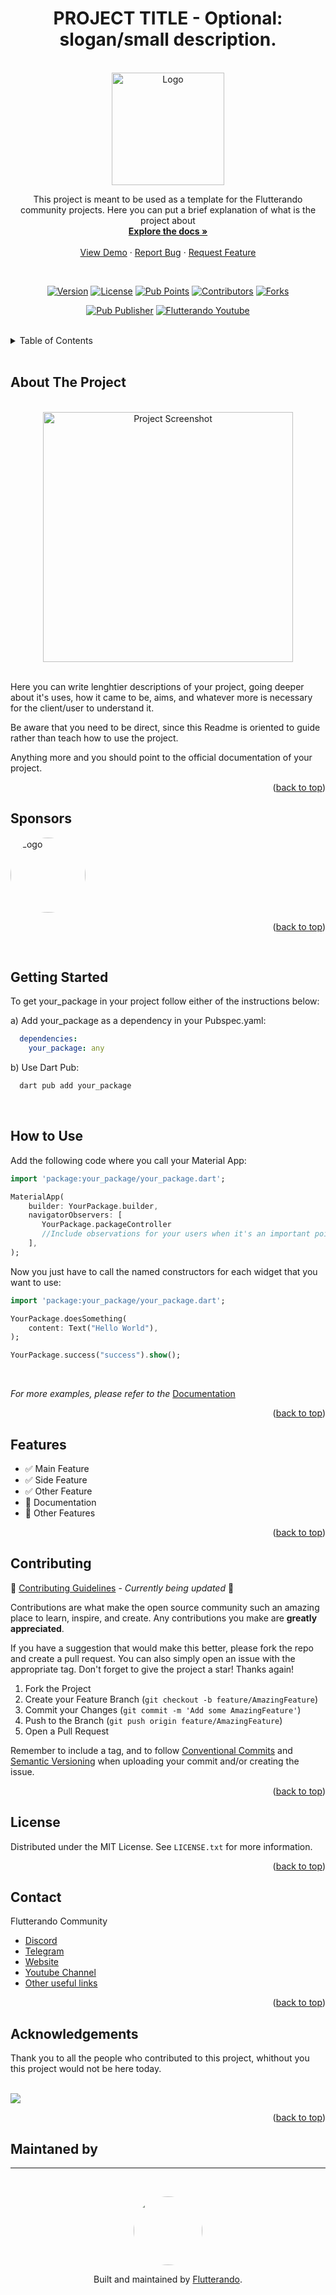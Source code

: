 <a name="readme-top"></a>


<h1 align="center">PROJECT TITLE - Optional: slogan/small description.</h1>

<!-- PROJECT LOGO -->
<br />
<div align="center">
  <!-- You should link the logo to the pub dev page of you project or a homepage otherwise -->
  <a href="https://pub.dev/publishers/flutterando.com.br/packages">
    <img src="images/logo.png" alt="Logo" width="180">
  </a>

  <p align="center">
    This project is meant to be used as a template for the Flutterando community projects. Here you can put a brief explanation of what is the project about
    <br />
    <!-- Put the link for the documentation here below -->
    <a href="https://pub.dev/publishers/flutterando.com.br/packages"><strong>Explore the docs »</strong></a>
    <br />
    <br />
    <!-- Disable unused links with with comments -->
    <a href="https://pub.dev/publishers/flutterando.com.br/packages">View Demo</a>
    ·
    <!-- The Report Bug and Request Feature should point to the issues page of the project, in this example we use the Asuka page -->
    <a href="https://github.com/Flutterando/asuka/issues">Report Bug</a>
    ·
    <a href="https://github.com/Flutterando/asuka/issues">Request Feature</a>
  </p>

<br>

<!--  SHIELDS  ---->


<!-- The shields here are an example of what could be used and are the most recommended, there are more below in the "some recomendations about shields" section. 
See the links in the example below, changing the parts after img.shields.io you can change the content of the shields. Alternatively, go to the website and generate new shields.  

The ones used here are:
- Release version
- License
- Pub Points (there are also shields for Pub Popularity and Pub Likes)
- Number of Contributors
- Number of Forks --->

[![Version](https://img.shields.io/github/v/release/flutterando/asuka?style=plastic)](https://pub.dev/packages/asuka)
[![License](https://img.shields.io/github/license/flutterando/asuka?style=plastic)](https://github.com/Flutterando/asuka/blob/master/LICENSE)
[![Pub Points](https://img.shields.io/pub/points/asuka?label=pub%20points&style=plastic)](https://pub.dev/packages/asuka/score)
[![Contributors](https://img.shields.io/github/contributors/flutterando/asuka?style=plastic)](https://github.com/Flutterando/asuka/graphs/contributors)
[![Forks](https://img.shields.io/github/forks/flutterando/asuka?color=yellowgreen&logo=github&style=plastic)](https://github.com/Flutterando/asuka/graphs/contributors)

<!---- We suggest to not change the last two for Flutterando projects 

- Package Publisher
- YouTube Channel 
--->
[![Pub Publisher](https://img.shields.io/pub/publisher/asuka?style=plastic)](https://pub.dev/publishers/flutterando.com.br/packages)
[![Flutterando Youtube](https://img.shields.io/youtube/channel/subscribers/UCplT2lzN6MHlVHHLt6so39A?color=blue&label=Flutterando&logo=YouTube&logoColor=red&style=plastic)](https://www.youtube.com/flutterando)
</div>

<!----
About Shields, some recommendations:
+-+
Build - GithubWorkflow ou Github Commit checks state
CodeCoverage - Codecov
Chat - Discord 
License - Github
Rating - Pub Likes, Pub Points and Pub Popularity (if still in early stages, we recommend only Pub Points since it's controllable)
Social - GitHub Forks, Github Org's Stars (if using Flutterando as the main org), YouTube Channel Subscribers (Again, using Flutterando, as set in the example)
--->

<br>

<!-- TABLE OF CONTENTS -->
<!-- Linked to every ## title below -->
<details>
  <summary>Table of Contents</summary>
  <ol>
    <li><a href="#about-the-project">About The Project</a></li>
    <li><a href="#sponsors">Sponsors</a></li>
    <li><a href="#getting-started">Getting Started</a></li>
    <li><a href="#how-to-use">How to Use</a></li>
    <li><a href="#features">Features</a></li>
    <li><a href="#contributing">Contributing</a></li>
    <li><a href="#license">License</a></li>
    <li><a href="#contact">Contact</a></li>
    <li><a href="#acknowledgements">Acknowledgements</a></li>
  </ol>
</details>

<br>

<!-- ABOUT THE PROJECT -->
## About The Project


<!-- PROJECT EXAMPLE (IMAGE) -->

<br>
<Center>
<img src="images/project-image.png" alt="Project Screenshot" width="400">
</Center>

<br>

<!-- PROJECT DESCRIPTION -->

Here you can write lenghtier descriptions of your project, going deeper about it's uses, how it came to be, aims, and whatever more is necessary for the client/user to understand it. 

Be aware that you need to be direct, since this Readme is oriented to guide rather than teach how to use the project. 

Anything more and you should point to the official documentation of your project.


<p align="right">(<a href="#readme-top">back to top</a>)</p>

<!-- SPONSORS -->
<!-- For now FTeam is the only sponsor for Flutterando packages. The community is open to more support for it's open source endeavors, so check it out and make contact with us through the links provided at the end -->
## Sponsors

<a href="https://fteam.dev">
    <img src="images/sponsor-logo.png" alt="Logo" width="120" style="aspect-ratio: 1/1; border-radius: 50%">
  </a>

<p align="right">(<a href="#readme-top">back to top</a>)</p>
<br>


<!-- GETTING STARTED -->
## Getting Started

<!---- The description provided below was aimed to show how to install a pub.dev package, change it as you see fit for your project ---->
To get your_package in your project follow either of the instructions below:

a) Add your_package as a dependency in your Pubspec.yaml:
 ```yaml
   dependencies:
     your_package: any
``` 

b) Use Dart Pub:
```sh
  dart pub add your_package
```

<br>


## How to Use

<!---- In this section, provide a simple and short explanation of the base use of your project and a link to your documentation for more advanced uses --->

Add the following code where you call your Material App:

```dart
import 'package:your_package/your_package.dart';

MaterialApp(
    builder: YourPackage.builder,
    navigatorObservers: [
       YourPackage.packageController 
       //Include observations for your users when it's an important point in the usage
    ],
);
``` 
Now you just have to call the named constructors for each widget that you want to use: 

```dart
import 'package:your_package/your_package.dart';

YourPackage.doesSomething(
    content: Text("Hello World"),
);

YourPackage.success("success").show();
```

<br>

_For more examples, please refer to the_ [Documentation]() 

<!---- You can use the emoji 🚧 to indicate Work In Progress sections ---->

<p align="right">(<a href="#readme-top">back to top</a>)</p>

<!-- FEATURES -->

<!---- Use this section to highlight your features and show  what is under progress. Use emojis for better communication if needed ---->
## Features

- ✅ Main Feature
- ✅ Side Feature
- ✅ Other Feature
- 🚧 Documentation
- 🚧 Other Features 

<!---- 
We suggest, in case of the roadmap of features has been completed, to include the text below:

Right now this package has concluded all his intended features. If you have any suggestions or find something to report, see below how to contribute to it. 
---->


<p align="right">(<a href="#readme-top">back to top</a>)</p>



<!-- CONTRIBUTING -->
## Contributing
 
🚧 [Contributing Guidelines]() - _Currently being updated_ 🚧
<!---- Flutterando Contributing Guidelines are currently a work in progress.
We recommend to keep the text below the way it is. 
 --->

Contributions are what make the open source community such an amazing place to learn, inspire, and create. Any contributions you make are **greatly appreciated**.

If you have a suggestion that would make this better, please fork the repo and create a pull request. You can also simply open an issue with the appropriate tag. 
Don't forget to give the project a star! Thanks again!

1. Fork the Project
2. Create your Feature Branch (`git checkout -b feature/AmazingFeature`)
3. Commit your Changes (`git commit -m 'Add some AmazingFeature'`)
4. Push to the Branch (`git push origin feature/AmazingFeature`)
5. Open a Pull Request

Remember to include a tag, and to follow [Conventional Commits](https://www.conventionalcommits.org/en/v1.0.0/) and [Semantic Versioning](https://semver.org/) when uploading your commit and/or creating the issue. 

<p align="right">(<a href="#readme-top">back to top</a>)</p>



<!-- LICENSE -->
## License

Distributed under the MIT License. See `LICENSE.txt` for more information.

<p align="right">(<a href="#readme-top">back to top</a>)</p>



<!-- CONTACT -->

<!---- Those are the current Flutterando contacts as of 25 August 2022 --->
## Contact

Flutterando Community
- [Discord](https://discord.gg/qNBDHNARja)
- [Telegram](https://t.me/flutterando)
- [Website](https://www.flutterando.com.br)
- [Youtube Channel](https://www.youtube.com.br/flutterando)
- [Other useful links](https://linktr.ee/flutterando)


<p align="right">(<a href="#readme-top">back to top</a>)</p>

<!-- ACKNOWLEDGEMENTS -->
## Acknowledgements 


Thank you to all the people who contributed to this project, whithout you this project would not be here today.

<br>

<!---- Change the link below to the contributors page of your project and change the repo= in the img src to properly point to your repository -->

<a href="https://github.com/flutterando/asuka/graphs/contributors">
  <img src="https://contrib.rocks/image?repo=flutterando/asuka" />
</a>

<!-- Here is an alternative to the contributors page: https://allcontributors.org/
And the link for the currently used option in this readme: https://contrib.rocks/ -->


<p align="right">(<a href="#readme-top">back to top</a>)</p>

<!-- MANTAINED BY -->
## Maintaned by

---

<br>
<p align="center">
  <a href="https://www.flutterando.com.br">
    <img width="110px" src="images/logo-flutterando.png" style="border-radius: 50%;">
  </a>
  <p align="center">
    Built and maintained by <a href="https://www.flutterando.com.br">Flutterando</a>.
  </p>
</p>




<!-- MARKDOWN LINKS & IMAGES -->
<!-- https://www.markdownguide.org/basic-syntax/#reference-style-links -->

<!-- [Choose an Open Source License](https://choosealicense.com)
[GitHub Emoji Cheat Sheet](https://www.webpagefx.com/tools/emoji-cheat-sheet)
[Malven's Flexbox Cheatsheet](https://flexbox.malven.co/)
[Malven's Grid Cheatsheet](https://grid.malven.co/)
[Img Shields](https://shields.io)
[GitHub Pages](https://pages.github.com)
[Font Awesome](https://fontawesome.com)
[React Icons](https://react-icons.github.io/react-icons/search) 

[contributors-shield]: https://img.shields.io/github/contributors/othneildrew/Best-README-Template.svg?style=for-the-badge
[contributors-url]: https://github.com/othneildrew/Best-README-Template/graphs/contributors
[forks-shield]: https://img.shields.io/github/forks/othneildrew/Best-README-Template.svg?style=for-the-badge
[forks-url]: https://github.com/othneildrew/Best-README-Template/network/members
[stars-shield]: https://img.shields.io/github/stars/othneildrew/Best-README-Template.svg?style=for-the-badge
[stars-url]: https://github.com/othneildrew/Best-README-Template/stargazers
[issues-shield]: https://img.shields.io/github/issues/othneildrew/Best-README-Template.svg?style=for-the-badge
[issues-url]: https://github.com/othneildrew/Best-README-Template/issues
[license-shield]: https://img.shields.io/github/license/othneildrew/Best-README-Template.svg?style=for-the-badge
[license-url]: https://github.com/othneildrew/Best-README-Template/blob/master/LICENSE.txt
[linkedin-shield]: https://img.shields.io/badge/-LinkedIn-black.svg?style=for-the-badge&logo=linkedin&colorB=555
[linkedin-url]: https://linkedin.com/in/othneildrew
[product-screenshot]: images/screenshot.png
[Next.js]: https://img.shields.io/badge/next.js-000000?style=for-the-badge&logo=nextdotjs&logoColor=white
[Next-url]: https://nextjs.org/
[React.js]: https://img.shields.io/badge/React-20232A?style=for-the-badge&logo=react&logoColor=61DAFB
[React-url]: https://reactjs.org/
[Vue.js]: https://img.shields.io/badge/Vue.js-35495E?style=for-the-badge&logo=vuedotjs&logoColor=4FC08D
[Vue-url]: https://vuejs.org/
[Angular.io]: https://img.shields.io/badge/Angular-DD0031?style=for-the-badge&logo=angular&logoColor=white
[Angular-url]: https://angular.io/
[Svelte.dev]: https://img.shields.io/badge/Svelte-4A4A55?style=for-the-badge&logo=svelte&logoColor=FF3E00
[Svelte-url]: https://svelte.dev/
[Laravel.com]: https://img.shields.io/badge/Laravel-FF2D20?style=for-the-badge&logo=laravel&logoColor=white
[Laravel-url]: https://laravel.com
[Bootstrap.com]: https://img.shields.io/badge/Bootstrap-563D7C?style=for-the-badge&logo=bootstrap&logoColor=white
[Bootstrap-url]: https://getbootstrap.com
[JQuery.com]: https://img.shields.io/badge/jQuery-0769AD?style=for-the-badge&logo=jquery&logoColor=white
[JQuery-url]: https://jquery.com  -->
